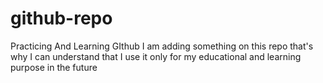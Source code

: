 # github-repo
Practicing And Learning GIthub
I am adding something on this repo that's why I can understand that I use it only for my educational and learning purpose in the future
